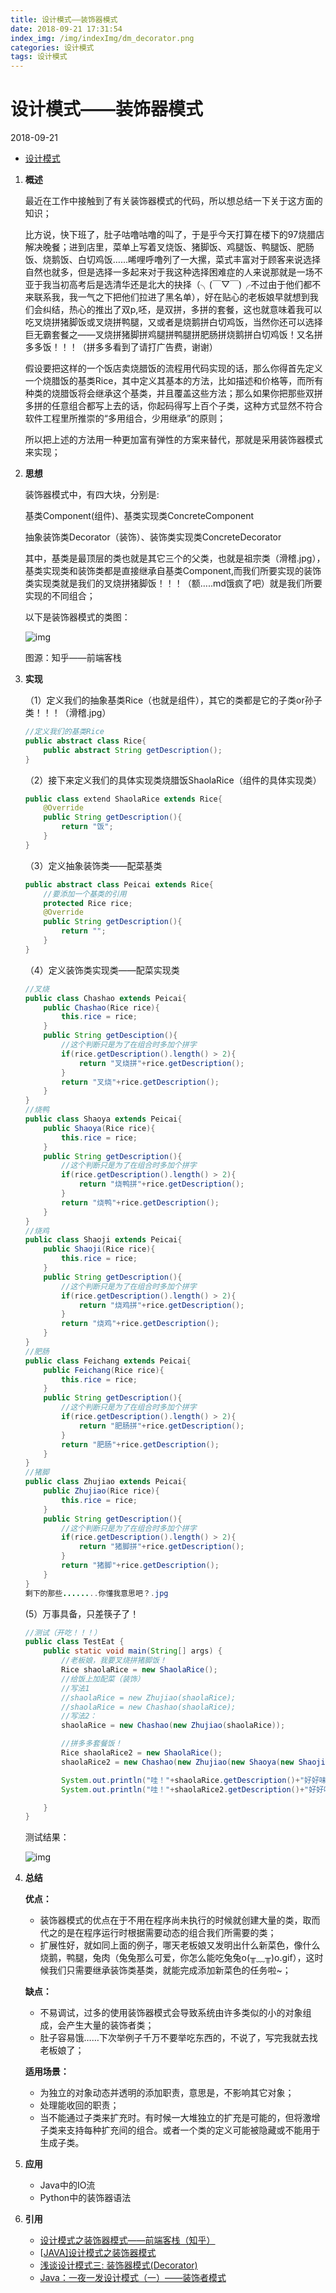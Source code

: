 ```yaml
---
title: 设计模式——装饰器模式
date: 2018-09-21 17:31:54
index_img: /img/indexImg/dm_decorator.png
categories: 设计模式
tags: 设计模式
---
```


# 设计模式——装饰器模式

2018-09-21

- [设计模式]()

1. **概述**

   最近在工作中接触到了有关装饰器模式的代码，所以想总结一下关于这方面的知识；

   比方说，快下班了，肚子咕噜咕噜的叫了，于是乎今天打算在楼下的97烧腊店解决晚餐；进到店里，菜单上写着叉烧饭、猪脚饭、鸡腿饭、鸭腿饭、肥肠饭、烧鹅饭、白切鸡饭……唏哩呼噜列了一大摞，菜式丰富对于顾客来说选择自然也就多，但是选择一多起来对于我这种选择困难症的人来说那就是一场不亚于我当初高考后是选清华还是北大的抉择（╮(￣▽￣)╭不过由于他们都不来联系我，我一气之下把他们拉进了黑名单），好在贴心的老板娘早就想到我们会纠结，热心的推出了双p,呸，是双拼，多拼的套餐，这也就意味着我可以吃叉烧拼猪脚饭或叉烧拼鸭腿，又或者是烧鹅拼白切鸡饭，当然你还可以选择巨无霸套餐之——叉烧拼猪脚拼鸡腿拼鸭腿拼肥肠拼烧鹅拼白切鸡饭！又名拼多多饭！！！（拼多多看到了请打广告费，谢谢）

   假设要把这样的一个饭店卖烧腊饭的流程用代码实现的话，那么你得首先定义一个烧腊饭的基类Rice，其中定义其基本的方法，比如描述和价格等，而所有种类的烧腊饭将会继承这个基类，并且覆盖这些方法；那么如果你把那些双拼多拼的任意组合都写上去的话，你起码得写上百个子类，这种方式显然不符合软件工程里所推崇的“多用组合，少用继承”的原则；

   所以把上述的方法用一种更加富有弹性的方案来替代，那就是采用装饰器模式来实现；

2. **思想**

   装饰器模式中，有四大块，分别是:

   基类Component(组件)、基类实现类ConcreteComponent

   抽象装饰类Decorator（装饰）、装饰类实现类ConcreteDecorator

   其中，基类是最顶层的类也就是其它三个的父类，也就是祖宗类（滑稽.jpg），基类实现类和装饰类都是直接继承自基类Component,而我们所要实现的装饰类实现类就是我们的叉烧拼猪脚饭！！！（额…..md饿疯了吧）就是我们所要实现的不同组合；

   以下是装饰器模式的类图：

   ![img](https://ws1.sinaimg.cn/large/0062Zwz8gy1fvh0c9z0hrj30q70eumxt.jpg)

   图源：知乎——前端客栈

3. **实现**

   （1）定义我们的抽象基类Rice（也就是组件），其它的类都是它的子类or孙子类！！！（滑稽.jpg）

   ```java
   //定义我们的基类Rice
   public abstract class Rice{
       public abstract String getDescription();
   }
   ```

   （2）接下来定义我们的具体实现类烧腊饭ShaolaRice（组件的具体实现类）

   ```java
   public class extend ShaolaRice extends Rice{
       @Override
       public String getDescription(){
           return "饭";
       }
   }
   ```

   （3）定义抽象装饰类——配菜基类

   ```java
   public abstract class Peicai extends Rice{
       //要添加一个基类的引用
       protected Rice rice;
       @Override
       public String getDescription(){
           return "";
       }
   }
   ```

   （4）定义装饰类实现类——配菜实现类

   ```java
   //叉烧
   public class Chashao extends Peicai{
       public Chashao(Rice rice){
           this.rice = rice;
       }
       public String getDesciption(){
           //这个判断只是为了在组合时多加个拼字
           if(rice.getDescription().length() > 2){
               return "叉烧拼"+rice.getDescription();
           }
           return "叉烧"+rice.getDescription();
       }
   }
   //烧鸭
   public class Shaoya extends Peicai{
       public Shaoya(Rice rice){
           this.rice = rice;
       }
       public String getDescription(){
           //这个判断只是为了在组合时多加个拼字
           if(rice.getDescription().length() > 2){
               return "烧鸭拼"+rice.getDescription();
           }
           return "烧鸭"+rice.getDescription();
       }
   }
   //烧鸡
   public class Shaoji extends Peicai{
       public Shaoji(Rice rice){
           this.rice = rice;
       }
       public String getDescription(){
           //这个判断只是为了在组合时多加个拼字
           if(rice.getDescription().length() > 2){
               return "烧鸡拼"+rice.getDescription();
           }
           return "烧鸡"+rice.getDescription();
       }
   }
   //肥肠
   public class Feichang extends Peicai{
       public Feichang(Rice rice){
           this.rice = rice;
       }
       public String getDescription(){
           //这个判断只是为了在组合时多加个拼字
           if(rice.getDescription().length() > 2){
               return "肥肠拼"+rice.getDescription();
           }
           return "肥肠"+rice.getDescription();
       }
   }
   //猪脚
   public class Zhujiao extends Peicai{
       public Zhujiao(Rice rice){
           this.rice = rice;
       }
       public String getDescription(){
           //这个判断只是为了在组合时多加个拼字
           if(rice.getDescription().length() > 2){
               return "猪脚拼"+rice.getDescription();
           }
           return "猪脚"+rice.getDescription();
       }
   }
   剩下的那些........你懂我意思吧？.jpg
   ```

   (5）万事具备，只差筷子了！

   ```java
   //测试（开吃！！！）
   public class TestEat {
       public static void main(String[] args) {
           //老板娘，我要叉烧拼猪脚饭！
           Rice shaolaRice = new ShaolaRice();
           //给饭上加配菜（装饰）
           //写法1
           //shaolaRice = new Zhujiao(shaolaRice);
           //shaolaRice = new Chashao(shaolaRice);
           //写法2：
           shaolaRice = new Chashao(new Zhujiao(shaolaRice));
   
           //拼多多套餐饭！
           Rice shaolaRice2 = new ShaolaRice();
           shaolaRice2 = new Chashao(new Zhujiao(new Shaoya(new Shaoji(new Feichang(shaolaRice2)))));
   
           System.out.println("哇！"+shaolaRice.getDescription()+"好好味啊！！！");
           System.out.println("哇！"+shaolaRice2.getDescription()+"好好味啊！！！");
   
       }
   }
   ```

   测试结果：

   ![img](https://ws1.sinaimg.cn/large/0062Zwz8gy1fvh7jwq1ahj30bm01waa4.jpg)

4. **总结**

   **优点：**

   - 装饰器模式的优点在于不用在程序尚未执行的时候就创建大量的类，取而代之的是在程序运行时根据需要动态的组合我们所需要的类；
   - 扩展性好，就如同上面的例子，哪天老板娘又发明出什么新菜色，像什么烧鹅，鸭腿，兔肉（兔兔那么可爱，你怎么能吃兔兔o(╥﹏╥)o.gif），这时候我们只需要继承装饰类基类，就能完成添加新菜色的任务啦~；

   **缺点：**

   - 不易调试，过多的使用装饰器模式会导致系统由许多类似的小的对象组成，会产生大量的装饰者类；
   - 肚子容易饿……下次举例子千万不要举吃东西的，不说了，写完我就去找老板娘了；

   **适用场景：**

   - 为独立的对象动态并透明的添加职责，意思是，不影响其它对象；
   - 处理能收回的职责；
   - 当不能通过子类来扩充时。有时候一大堆独立的扩充是可能的，但将激增子类来支持每种扩充间的组合。或者一个类的定义可能被隐藏或不能用于生成子类。

1. **应用**
   - Java中的IO流
   - Python中的装饰器语法
2. **引用**
   - [设计模式之装饰器模式——前端客栈（知乎）](https://zhuanlan.zhihu.com/p/25003369)
   - [[JAVA\]设计模式之装饰器模式](http://blog.qiji.tech/archives/11823)
   - [浅谈设计模式三: 装饰器模式(Decorator)](http://dreamrunner.org/blog/2014/05/03/%E6%B5%85%E8%B0%88%E8%AE%BE%E8%AE%A1%E6%A8%A1%E5%BC%8F3/)
   - [Java：一夜一发设计模式（一）——装饰者模式](https://blog.csdn.net/android_zyf/article/details/68343953)